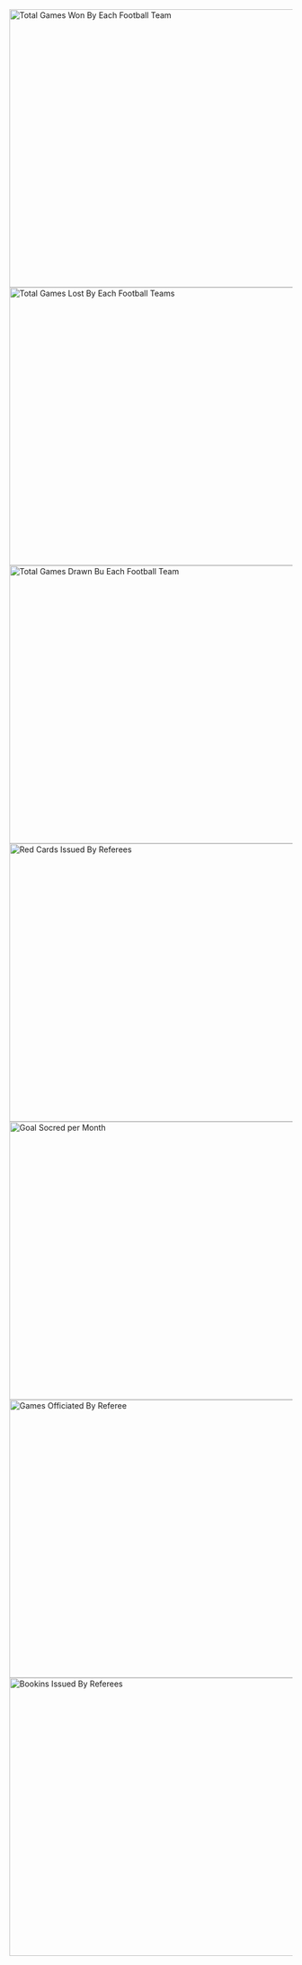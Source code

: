 <img width="687" height="495" alt="Total Games Won By Each Football Team" src="https://github.com/user-attachments/assets/e090d7d5-47eb-4af8-8f22-e0a5bf70b465" />
<img width="687" height="495" alt="Total Games Lost By Each Football Teams" src="https://github.com/user-attachments/assets/de1ec49a-eaf8-4ee4-9dd8-aac2b5c23789" />
<img width="687" height="495" alt="Total Games Drawn Bu Each Football Team" src="https://github.com/user-attachments/assets/33eb3dbd-1021-4ca7-8b93-c7e62422dc8e" />
<img width="687" height="495" alt="Red Cards Issued By Referees" src="https://github.com/user-attachments/assets/54cb8e4f-0186-468c-aa0b-b135ea48a273" />
<img width="687" height="495" alt="Goal Socred per Month" src="https://github.com/user-attachments/assets/61b474d9-b1e5-4202-a67e-32c67e2b890e" />
<img width="687" height="495" alt="Games Officiated By Referee" src="https://github.com/user-attachments/assets/f54476b9-073f-4724-83c6-c3f5d64da3b5" />
<img width="687" height="495" alt="Bookins Issued By Referees" src="https://github.com/user-attachments/assets/37ccfb12-437d-4a1e-aa96-38ab36f14f25" />
